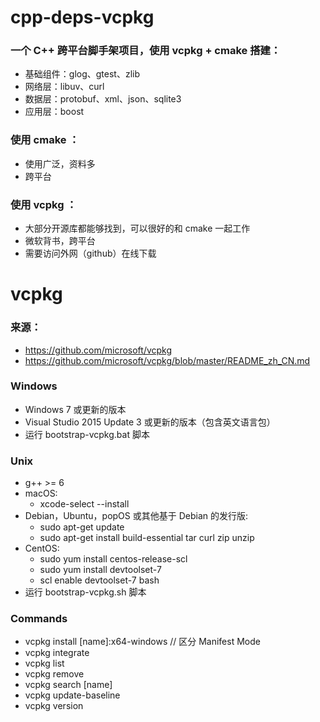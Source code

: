 # cpp-deps-vcpkg

### 一个 C++ 跨平台脚手架项目，使用 vcpkg + cmake 搭建：
- 基础组件：glog、gtest、zlib
- 网络层：libuv、curl
- 数据层：protobuf、xml、json、sqlite3
- 应用层：boost

### 使用 cmake ：
- 使用广泛，资料多
- 跨平台

### 使用 vcpkg ：
- 大部分开源库都能够找到，可以很好的和 cmake 一起工作
- 微软背书，跨平台
- 需要访问外网（github）在线下载


# vcpkg

### 来源：
- https://github.com/microsoft/vcpkg
- https://github.com/microsoft/vcpkg/blob/master/README_zh_CN.md

### Windows
- Windows 7 或更新的版本
- Visual Studio 2015 Update 3 或更新的版本（包含英文语言包）
- 运行 bootstrap-vcpkg.bat 脚本

### Unix
- g++ >= 6
- macOS:
  - xcode-select --install
- Debian，Ubuntu，popOS 或其他基于 Debian 的发行版:
  - sudo apt-get update
  - sudo apt-get install build-essential tar curl zip unzip
- CentOS:
  - sudo yum install centos-release-scl
  - sudo yum install devtoolset-7
  - scl enable devtoolset-7 bash
- 运行 bootstrap-vcpkg.sh 脚本

### Commands
- vcpkg install [name]:x64-windows // 区分 Manifest Mode
- vcpkg integrate
- vcpkg list
- vcpkg remove
- vcpkg search [name]
- vcpkg update-baseline
- vcpkg version

